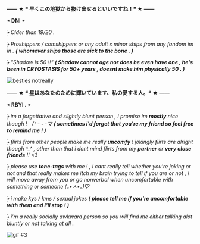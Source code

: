 **—— ★ ❝ 早くこの地獄から抜け出せるといいですね！❝ ★ ——**

󠁕󠁕󠁕󠁕󠁕󠁕󠁕󠁕󠁕󠁕**⋆ DNI ⋆**

*๋࣭⭑ Older than 19/20 .*

*๋࣭⭑ Proshippers / comshippers or any adult x minor ships from any fandom im in . **( whomever ships those are sick to the bone . )***

*๋࣭⭑ "Shadow is 50 !!" **( Shadow cannot age nor does he even have one , he's been in CRYOSTASIS for 50+ years , doesnt make him physically 50 . )***

![besties notreally](https://github.com/DxclawxdFel1ne/DxclawxdFel1ne/assets/165260659/cad90cfa-b455-476e-9db3-08a2ed1af372)


**—— ★ ❝ 星はあなたのために輝いています、私の愛する人。❝ ★ ——**

󠁕󠁕󠁕󠁕󠁕󠁕󠁕󠁕󠁕󠁕**⋆ RBYI . ⋆**

*๋࣭⭑ im a forgettative and slightly blunt person , i promise im **mostly** nice though !ㅤ/ᐠ - ˕ -マ **( sometimes i'd forget that you're my friend so feel free to remind me ! )***

*๋࣭⭑ flirts from other people make me really **uncomfy** ! jokingly flirts are alright though ^_^ , other than that i dont mind flirts from my **partner** or **very close friends** !! <3*

*๋࣭⭑ please use **tone-tags** with me ! , i cant really tell whether you're joking or not and that really makes me itch my brain trying to tell if you are or not , i will move away from you or go nonverbal when uncomfortable with something or someone (｡•ㅅ•｡)♡*

*๋࣭⭑ i make kys / kms / sexual jokes **( please tell me if you're uncomfortable with them and i'll stop ! )***

*๋࣭⭑ i'm a really socially awkward person so you will find me either talking alot bluntly or not talking at all .*

![gif #3](https://github.com/DxclawxdFel1ne/DxclawxdFel1ne/assets/165260659/e80ef760-3cf6-4348-8539-32120336010e)

